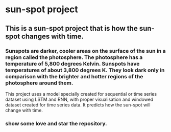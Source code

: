 # sun-spot project 
## This is a sun-spot project that is how the sun-spot changes with time.
### Sunspots are darker, cooler areas on the surface of the sun in a region called the photosphere. The photosphere has a temperature of 5,800 degrees Kelvin. Sunspots have temperatures of about 3,800 degrees K. They look dark only in comparison with the brighter and hotter regions of the photosphere around them.
This project uses a model specially created for sequential or time series dataset using LSTM and RNN, with proper visualisation and windowed dataset created for time series data. It predicts how the sun-spot will change with time.
### show some love and star the repository.
